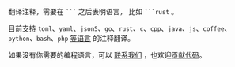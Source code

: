 
翻译注释，需要在 ` ``` ` 之后表明语言， 比如 ` ```rust ` 。

目前支持 `toml`、`yaml`、`json5`、`go`、`rust`、`c`、`cpp`、`java`、`js`、`coffee`、`python`、`bash`、`php` [等语言](https://github.com/i18n-site/rust/blob/main/getc/src/style.rs#L14) 的注释翻译。

如果没有你需要的编程语言，可以 [联系我们](https://groups.google.com/g/i18n-site) ，也欢迎[贡献代码](https://github.com/i18n-site/rust/tree/main/getc/src)。
